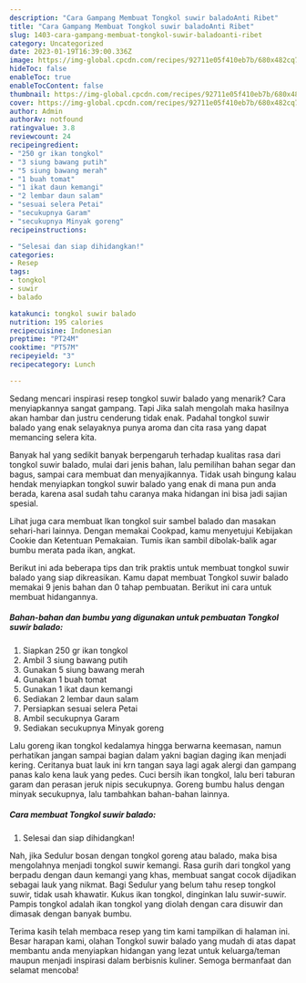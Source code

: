 ```yaml
---
description: "Cara Gampang Membuat Tongkol suwir baladoAnti Ribet"
title: "Cara Gampang Membuat Tongkol suwir baladoAnti Ribet"
slug: 1403-cara-gampang-membuat-tongkol-suwir-baladoanti-ribet
category: Uncategorized
date: 2023-01-19T16:39:00.336Z
image: https://img-global.cpcdn.com/recipes/92711e05f410eb7b/680x482cq70/tongkol-suwir-balado-foto-resep-utama.jpg
hideToc: false
enableToc: true
enableTocContent: false
thumbnail: https://img-global.cpcdn.com/recipes/92711e05f410eb7b/680x482cq70/tongkol-suwir-balado-foto-resep-utama.jpg
cover: https://img-global.cpcdn.com/recipes/92711e05f410eb7b/680x482cq70/tongkol-suwir-balado-foto-resep-utama.jpg
author: Admin
authorAv: notfound
ratingvalue: 3.8
reviewcount: 24
recipeingredient:
- "250 gr ikan tongkol"
- "3 siung bawang putih"
- "5 siung bawang merah"
- "1 buah tomat"
- "1 ikat daun kemangi"
- "2 lembar daun salam"
- "sesuai selera Petai"
- "secukupnya Garam"
- "secukupnya Minyak goreng"
recipeinstructions:

- "Selesai dan siap dihidangkan!"
categories:
- Resep
tags:
- tongkol
- suwir
- balado

katakunci: tongkol suwir balado 
nutrition: 195 calories
recipecuisine: Indonesian
preptime: "PT24M"
cooktime: "PT57M"
recipeyield: "3"
recipecategory: Lunch

---
```



Sedang mencari inspirasi resep tongkol suwir balado yang menarik? Cara menyiapkannya sangat gampang. Tapi Jika salah mengolah maka hasilnya akan hambar dan justru cenderung tidak enak. Padahal tongkol suwir balado yang enak selayaknya punya aroma dan cita rasa yang dapat memancing selera kita.


Banyak hal yang sedikit banyak berpengaruh terhadap kualitas rasa dari tongkol suwir balado, mulai dari jenis bahan, lalu pemilihan bahan segar dan bagus, sampai cara membuat dan menyajikannya. Tidak usah bingung kalau hendak menyiapkan tongkol suwir balado yang enak di mana pun anda berada, karena asal sudah tahu caranya maka hidangan ini bisa jadi sajian spesial.

Lihat juga cara membuat Ikan tongkol suir sambel balado dan masakan sehari-hari lainnya. Dengan memakai Cookpad, kamu menyetujui Kebijakan Cookie dan Ketentuan Pemakaian. Tumis ikan sambil dibolak-balik agar bumbu merata pada ikan, angkat.


Berikut ini ada beberapa tips dan trik praktis untuk membuat tongkol suwir balado yang siap dikreasikan. Kamu dapat membuat Tongkol suwir balado memakai 9 jenis bahan dan 0 tahap pembuatan. Berikut ini cara untuk membuat hidangannya.

<!--inarticleads1-->

##### Bahan-bahan dan bumbu yang digunakan untuk pembuatan Tongkol suwir balado:

1. Siapkan 250 gr ikan tongkol
1. Ambil 3 siung bawang putih
1. Gunakan 5 siung bawang merah
1. Gunakan 1 buah tomat
1. Gunakan 1 ikat daun kemangi
1. Sediakan 2 lembar daun salam
1. Persiapkan sesuai selera Petai
1. Ambil secukupnya Garam
1. Sediakan secukupnya Minyak goreng


Lalu goreng ikan tongkol kedalamya hingga berwarna keemasan, namun perhatikan jangan sampai bagian dalam yakni bagian daging ikan menjadi kering. Ceritanya buat lauk ini krn tangan saya lagi agak alergi dan gampang panas kalo kena lauk yang pedes. Cuci bersih ikan tongkol, lalu beri taburan garam dan perasan jeruk nipis secukupnya. Goreng bumbu halus dengan minyak secukupnya, lalu tambahkan bahan-bahan lainnya. 

<!--inarticleads2-->

##### Cara membuat Tongkol suwir balado:


1. Selesai dan siap dihidangkan!

Nah, jika Sedulur bosan dengan tongkol goreng atau balado, maka bisa mengolahnya menjadi tongkol suwir kemangi. Rasa gurih dari tongkol yang berpadu dengan daun kemangi yang khas, membuat sangat cocok dijadikan sebagai lauk yang nikmat. Bagi Sedulur yang belum tahu resep tongkol suwir, tidak usah khawatir. Kukus ikan tongkol, dinginkan lalu suwir-suwir. Pampis tongkol adalah ikan tongkol yang diolah dengan cara disuwir dan dimasak dengan banyak bumbu. 

Terima kasih telah membaca resep yang tim kami tampilkan di halaman ini. Besar harapan kami, olahan Tongkol suwir balado yang mudah di atas dapat membantu anda menyiapkan hidangan yang lezat untuk keluarga/teman maupun menjadi inspirasi dalam berbisnis kuliner. Semoga bermanfaat dan selamat mencoba!

